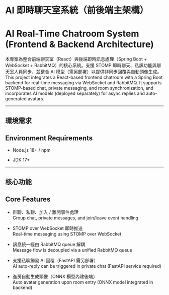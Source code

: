 # AI 即時聊天室系統（前後端主架構）

# AI Real-Time Chatroom System (Frontend & Backend Architecture)

本專案為整合前端聊天室（React）與後端即時訊息處理（Spring Boot + WebSocket + RabbitMQ）的核心系統。支援 STOMP 即時聊天、私訊功能與聊天室人員同步，並整合 AI 模型（需另部署）以提供非同步回覆與自動頭像生成。  
This project integrates a React-based frontend chatroom with a Spring Boot backend for real-time messaging via WebSocket and RabbitMQ. It supports STOMP-based chat, private messaging, and room synchronization, and incorporates AI models (deployed separately) for async replies and auto-generated avatars.

---

## 環境需求

## Environment Requirements

- Node.js 18+ / npm
    
- JDK 17+
    

---

## 核心功能

## Core Features

- 群聊、私聊、加入 / 離開事件處理  
    Group chat, private messages, and join/leave event handling
    
- STOMP over WebSocket 即時推送  
    Real-time messaging using STOMP over WebSocket
    
- 訊息統一經由 RabbitMQ queue 解耦  
    Message flow is decoupled via a unified RabbitMQ queue
    
- 支援私聊觸發 AI 回覆（FastAPI 需另部署）  
    AI auto-reply can be triggered in private chat (FastAPI service required)
    
- 進房自動生成頭像（ONNX 模型內建後端）  
    Auto avatar generation upon room entry (ONNX model integrated in backend)
